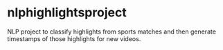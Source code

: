 # nlphighlightsproject
NLP project to classify highlights from sports matches and then generate timestamps of those highlights for new videos.
